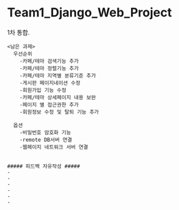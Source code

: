 # Team1_Django_Web_Project
1차 통합.



    <남은 과제>
      우선순위
        -카페/테마 검색기능 추가
        -카페/테마 정렬기능 추가
        -카페/테마 지역별 분류기준 추가
        -게시판 페이지네이션 수정
        -회원가입 기능 수정
        -카페/테마 상세페이지 내용 보완
        -페이지 별 접근권한 추가
        -회원정보 수정 및 탈퇴 기능 추가

      옵션
        -비밀번호 암호화 기능
        -remote DB서버 연결
        -웹페이지 네트워크 서버 연결
  
  
    ##### 피드백 자유작성 #####
    -
    -
    -
    -
    -
    -

